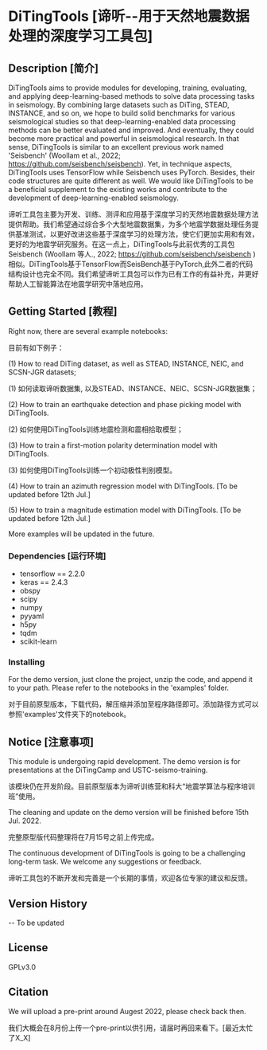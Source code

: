 # DiTingTools [谛听--用于天然地震数据处理的深度学习工具包]

## Description [简介]

DiTingTools aims to provide modules for developing, training, evaluating, and applying deep-learning-based methods to solve data processing tasks in seismology. By combining large datasets such as DiTing, STEAD, INSTANCE, and so on, we hope to build solid benchmarks for various seismological studies so that deep-learning-enabled data processing methods can be better evaluated and improved. And eventually, they could become more practical and powerful in seismological research. In that sense, DiTingTools is similar to an excellent previous work named 'Seisbench' (Woollam et al., 2022; https://github.com/seisbench/seisbench). Yet, in technique aspects, DiTingTools uses TensorFlow while Seisbench uses PyTorch. Besides, their code structures are quite different as well. We would like DiTingTools to be a beneficial supplement to the existing works and contribute to the development of deep-learning-enabled seismology.

谛听工具包主要为开发、训练、测评和应用基于深度学习的天然地震数据处理方法提供帮助。我们希望通过综合多个大型地震数据集，为多个地震学数据处理任务提供基准测试，以更好改进这些基于深度学习的处理方法，使它们更加实用和有效，更好的为地震学研究服务。在这一点上，DiTingTools与此前优秀的工具包Seisbench (Woollam 等人., 2022; https://github.com/seisbench/seisbench )相似。DiTingTools基于TensorFlow而SeisBench基于PyTorch,此外二者的代码结构设计也完全不同。我们希望谛听工具包可以作为已有工作的有益补充，并更好帮助人工智能算法在地震学研究中落地应用。

## Getting Started [教程]

Right now, there are several example notebooks: 

目前有如下例子：

(1) How to read DiTing dataset, as well as STEAD, INSTANCE, NEIC, and SCSN-JGR datasets;

(1) 如何读取谛听数据集, 以及STEAD、INSTANCE、NEIC、SCSN-JGR数据集；

(2) How to train an earthquake detection and phase picking model with DiTingTools.

(2) 如何使用DiTingTools训练地震检测和震相拾取模型；

(3) How to train a first-motion polarity determination model with DiTingTools. 

(3) 如何使用DiTingTools训练一个初动极性判别模型。

(4) How to train an azimuth regression model with DiTingTools. [To be updated before 12th Jul.]

(5) How to train a magnitude estimation model with DiTingTools. [To be updated before 12th Jul.]

More examples will be updated in the future.

### Dependencies [运行环境]

* tensorflow == 2.2.0
* keras == 2.4.3
* obspy
* scipy
* numpy
* pyyaml
* h5py
* tqdm
* scikit-learn

### Installing

For the demo version, just clone the project, unzip the code, and append it to your path. Please refer to the notebooks in the 'examples' folder.

对于目前原型版本，下载代码，解压缩并添加至程序路径即可。添加路径方式可以参照'examples'文件夹下的notebook。

## Notice [注意事项]

This module is undergoing rapid development. The demo version is for presentations at the DiTingCamp and USTC-seismo-training.

该模块仍在开发阶段。目前原型版本为谛听训练营和科大“地震学算法与程序培训班”使用。

The cleaning and update on the demo version will be finished before 15th Jul. 2022.

完整原型版代码整理将在7月15号之前上传完成。

The continuous development of DiTingTools is going to be a challenging long-term task. We welcome any suggestions or feedback.

谛听工具包的不断开发和完善是一个长期的事情，欢迎各位专家的建议和反馈。

## Version History

-- To be updated

## License

GPLv3.0

## Citation

We will upload a pre-print around Augest 2022, please check back then.

我们大概会在8月份上传一个pre-print以供引用，请届时再回来看下。[最近太忙了X_X]
